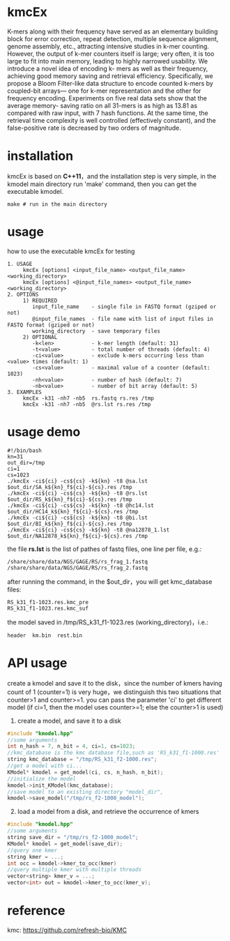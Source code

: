 ﻿
# kmcEx
K-mers along with their frequency have served as an elementary building block for error correction, repeat detection, multiple sequence alignment, genome assembly, etc., attracting intensive studies in k-mer counting. However, the output of k-mer counters itself is large; very often, it is too large to fit into main memory, leading to highly narrowed usability. We introduce a novel idea of encoding k- mers as well as their frequency, achieving good memory saving and retrieval efficiency. Specifically, we propose a Bloom Filter-like data structure to encode counted k-mers by coupled-bit arrays— one for k-mer representation and the other for frequency encoding. Experiments on five real data sets show that the average memory- saving ratio on all 31-mers is as high as 13.81 as compared with raw input, with 7 hash functions. At the same time, the retrieval time complexity is well controlled (effectively constant), and the false-positive rate is decreased by two orders of magnitude.

# installation 
kmcEx is based on **C++11**，and the installation step is very simple, in the kmodel main directory run 'make'  command, then you can get the executable kmodel.
```
make # run in the main directory 
```
# usage
how to use  the executable kmcEx for testing
```
1. USAGE
     kmcEx [options] <input_file_name> <output_file_name> <working_directory>
     kmcEx [options] <@input_file_names> <output_file_name> <working_directory>
2. OPTIONS
     1) REQUIRED
        input_file_name    - single file in FASTQ format (gziped or not)
        @input_file_names  - file name with list of input files in FASTQ format (gziped or not)
        working_directory  - save temporary files
     2) OPTIONAL
        -k<len>            - k-mer length (default: 31) 
        -t<value>          - total number of threads (default: 4)
        -ci<value>         - exclude k-mers occurring less than <value> times (default: 1)
        -cs<value>         - maximal value of a counter (default: 1023)
        -nh<value>         - number of hash (default: 7)
        -nb<value>         - number of bit array (default: 5)
3. EXAMPLES
     kmcEx -k31 -nh7 -nb5  rs.fastq rs.res /tmp
     kmcEx -k31 -nh7 -nb5  @rs.lst rs.res /tmp
```

# usage demo

```
#!/bin/bash
kn=31
out_dir=/tmp 
ci=1
cs=1023
./kmcEx -ci${ci} -cs${cs} -k${kn} -t8 @sa.lst $out_dir/SA_k${kn}_f${ci}-${cs}.res /tmp
./kmcEx -ci${ci} -cs${cs} -k${kn} -t8 @rs.lst $out_dir/RS_k${kn}_f${ci}-${cs}.res /tmp
./kmcEx -ci${ci} -cs${cs} -k${kn} -t8 @hc14.lst $out_dir/HC14_k${kn}_f${ci}-${cs}.res /tmp
./kmcEx -ci${ci} -cs${cs} -k${kn} -t8 @bi.lst $out_dir/BI_k${kn}_f${ci}-${cs}.res /tmp
./kmcEx -ci${ci} -cs${cs} -k${kn} -t8 @na12878_1.lst $out_dir/NA12878_k${kn}_f${ci}-${cs}.res /tmp
```
the file **rs.lst**  is the list of pathes of fastq files, one line per file, e.g.:
```
/share/share/data/NGS/GAGE/RS/rs_frag_1.fastq
/share/share/data/NGS/GAGE/RS/rs_frag_2.fastq
```
after running the command, in the $out_dir，you will get kmc_database files:
```
RS_k31_f1-1023.res.kmc_pre
RS_k31_f1-1023.res.kmc_suf
```
the model saved  in  /tmp/RS_k31_f1-1023.res  (working_directory)，i.e.:

```
header  km.bin  rest.bin
```


# API usage
create a kmodel and save it to the disk，since the number of kmers having count of 1 (counter=1) is very huge，we distinguish this two situations that counter>1 and counter>=1. you can pass the parameter 'ci' to get different model (if ci=1, then the model uses counter>=1; else the counter>1 is used)
1) create a model, and save it to a disk
```c
#include "kmodel.hpp"
//some arguments
int n_hash = 7, n_bit = 4, ci=1, cs=1023;
//kmc_database is the kmc database file,such as 'RS_k31_f1-1000.res'
string kmc_database = "/tmp/RS_k31_f2-1000.res";
//get a model with ci... 
KModel* kmodel = get_model(ci, cs, n_hash, n_bit);
//initialize the model
kmodel->init_KModel(kmc_database);
//save model to an existing directory "model_dir",
kmodel->save_model("/tmp/rs_f2-1000_model");
```

2) load a model from  a disk, and retrieve the occurrence of kmers
```c
#include "kmodel.hpp"
//some arguments
string save_dir = "/tmp/rs_f2-1000_model";
KModel* kmodel = get_model(save_dir);
//query one kmer 
string kmer = ...;
int occ = kmodel->kmer_to_occ(kmer)
//query multiple kmer with multiple threads
vector<string> kmer_v = ...;
vector<int> out = kmodel->kmer_to_occ(kmer_v);
```

# reference
kmc: https://github.com/refresh-bio/KMC
